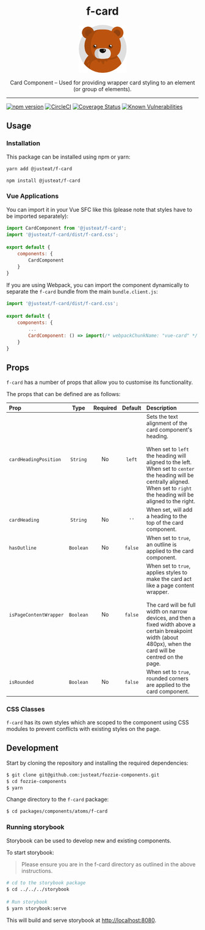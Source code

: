 <div align="center">
  <h1>f-card</h1>

  <img width="125" alt="Fozzie Bear" src="../../../../bear.png" />

  <p>Card Component – Used for providing wrapper card styling to an element (or group of elements).</p>
</div>


---

[![npm version](https://badge.fury.io/js/%40justeat%2Ff-card.svg)](https://badge.fury.io/js/%40justeat%2Ff-card)
[![CircleCI](https://circleci.com/gh/justeat/fozzie-components.svg?style=svg)](https://circleci.com/gh/justeat/workflows/fozzie-components)
[![Coverage Status](https://coveralls.io/repos/github/justeat/f-card/badge.svg)](https://coveralls.io/github/justeat/f-card)
[![Known Vulnerabilities](https://snyk.io/test/github/justeat/f-card/badge.svg?targetFile=package.json)](https://snyk.io/test/github/justeat/f-card?targetFile=package.json)


## Usage

### Installation

This package can be installed using npm or yarn:

```sh
yarn add @justeat/f-card
```

```sh
npm install @justeat/f-card
```

### Vue Applications

You can import it in your Vue SFC like this (please note that styles have to be imported separately):

```js
import CardComponent from '@justeat/f-card';
import '@justeat/f-card/dist/f-card.css';

export default {
    components: {
        CardComponent
    }
}
```

If you are using Webpack, you can import the component dynamically to separate the `f-card` bundle from the main `bundle.client.js`:

```js
import '@justeat/f-card/dist/f-card.css';

export default {
    components: {
        ...
        CardComponent: () => import(/* webpackChunkName: "vue-card" */ '@justeat/f-card')
    }
}

```

## Props

`f-card` has a number of props that allow you to customise its functionality.

The props that can be defined are as follows:

| Prop                      | Type       | Required   | Default | Description |
| :---                      | :---:      | :---:      | :---:   | :---        |
| `cardHeadingPosition`     | `String`   |  No        | `left`  | Sets the text alignment of the card component's heading.<br><br>When set to `left` the heading will aligned to the left.<br>When set to `center` the heading will be centrally aligned.<br>When set to `right` the heading will be aligned to the right. |
| `cardHeading`             | `String`   |  No        | `''`    | When set, will add a heading to the top of the card component. |
| `hasOutline`              | `Boolean`  |  No        | `false` | When set to `true`, an outline is applied to the card component.  |
| `isPageContentWrapper`    | `Boolean`  |  No        | `false` | When set to `true`, applies styles to make the card act like a page content wrapper.<br><br>The card will be full width on narrow devices, and then a fixed width above a certain breakpoint width (about 480px), when the card will be centred on the page. |
| `isRounded`               | `Boolean`  |  No        | `false` | When set to `true`, rounded corners are applied to the card component. |

### CSS Classes

`f-card` has its own styles which are scoped to the component using CSS modules to prevent conflicts with existing styles on the page.

## Development

Start by cloning the repository and installing the required dependencies:

```sh
$ git clone git@github.com:justeat/fozzie-components.git
$ cd fozzie-components
$ yarn
```

Change directory to the `f-card` package:

```sh
$ cd packages/components/atoms/f-card
```

### Running storybook

Storybook can be used to develop new and existing components.

To start storybook:

> Please ensure you are in the f-card directory as outlined in the above instructions.

```sh
# cd to the storybook package
$ cd ../../../storybook

# Run storybook
$ yarn storybook:serve
```

This will build and serve storybook at [http://localhost:8080](http://localhost:8080).
